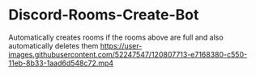 # Discord-Rooms-Create-Bot

Automatically creates rooms if the rooms above are full and also automatically deletes them
https://user-images.githubusercontent.com/52247547/120807713-e7168380-c550-11eb-8b33-1aad6d548c72.mp4



